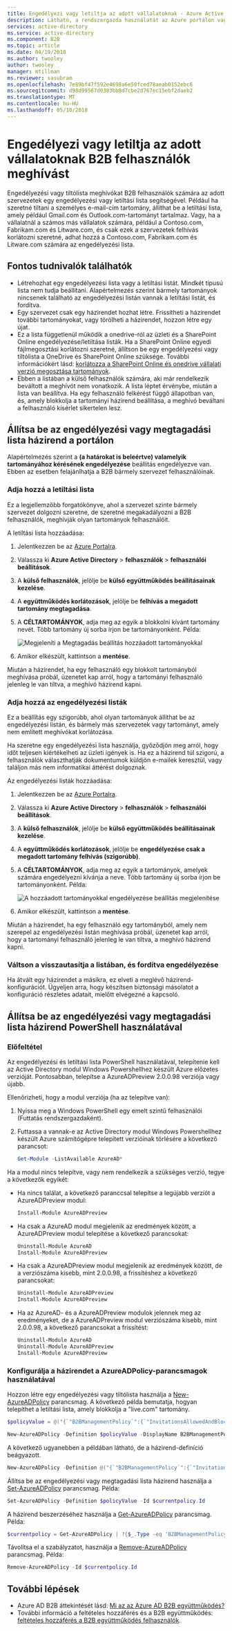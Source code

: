 ```yaml
---
title: Engedélyezi vagy letiltja az adott vállalatoknak - Azure Active Directory B2B felhasználók meghívást |} Microsoft Docs
description: Látható, a rendszergazda használatát az Azure portálon vagy a PowerShell hozzáférés és letiltási lista engedélyezi vagy letiltja az egyes tartományok B2B felhasználóit.
services: active-directory
ms.service: active-directory
ms.component: B2B
ms.topic: article
ms.date: 04/19/2018
ms.author: twooley
author: twooley
manager: mtillman
ms.reviewer: sasubram
ms.openlocfilehash: 7e89bf47f592e4698a6e50fced78aeab0152ebc6
ms.sourcegitcommit: d98d99567d0383bb8d7cbe2d767ec15ebf2daeb2
ms.translationtype: MT
ms.contentlocale: hu-HU
ms.lasthandoff: 05/10/2018
---
```

# <a name="allow-or-block-invitations-to-b2b-users-from-specific-organizations"></a>Engedélyezi vagy letiltja az adott vállalatoknak B2B felhasználók meghívást

Engedélyezési vagy tiltólista meghívókat B2B felhasználók számára az adott szervezetek egy engedélyezési vagy letiltási lista segítségével. Például ha szeretné tiltani a személyes e-mail-cím tartomány, állíthat be a letiltási lista, amely például Gmail.com és Outlook.com-tartományt tartalmaz. Vagy, ha a vállalatnál a számos más vállalatok számára, például a Contoso.com, Fabrikam.com és Litware.com, és csak ezek a szervezetek felhívás korlátozni szeretné, adhat hozzá a Contoso.com, Fabrikam.com és Litware.com számára az engedélyezési lista.
  
## <a name="important-considerations"></a>Fontos tudnivalók találhatók

- Létrehozhat egy engedélyezési lista vagy a letiltási listát. Mindkét típusú lista nem tudja beállítani. Alapértelmezés szerint bármely tartományok nincsenek található az engedélyezési listán vannak a letiltási listát, és fordítva. 
- Egy szervezet csak egy házirendet hozhat létre. Frissítheti a házirendet további tartományokat, vagy törölheti a házirendet, hozzon létre egy újat. 
- Ez a lista függetlenül működik a onedrive-ról az üzleti és a SharePoint Online engedélyezése/letiltása listák. Ha a SharePoint Online egyedi fájlmegosztási korlátozni szeretné, állítson be egy engedélyezési vagy tiltólista a OneDrive és SharePoint Online szüksége. További információkért lásd: [korlátozza a SharePoint Online és onedrive vállalati verzió megosztása tartományok](https://support.office.com/article/restricted-domains-sharing-in-sharepoint-online-and-onedrive-for-business-5d7589cd-0997-4a00-a2ba-2320ec49c4e9).
- Ebben a listában a külső felhasználók számára, aki már rendelkezik beváltott a meghívót nem vonatkozik. A lista léptet érvénybe, miután a lista van beállítva. Ha egy felhasználó felkérést függő állapotban van, és, amely blokkolja a tartományi házirend beállítása, a meghívó beváltani a felhasználó kísérlet sikertelen lesz.

## <a name="set-the-allow-or-deny-list-policy-in-the-portal"></a>Állítsa be az engedélyezési vagy megtagadási lista házirend a portálon

Alapértelmezés szerint a **(a határokat is beleértve) valamelyik tartományához kérésének engedélyezése** beállítás engedélyezve van. Ebben az esetben felajánlhatja a B2B bármely szervezet felhasználóinak.

### <a name="add-a-deny-list"></a>Adja hozzá a letiltási lista

Ez a legjellemzőbb forgatókönyve, ahol a szervezet szinte bármely szervezet dolgozni szeretne, de szeretné megakadályozni a B2B felhasználók, meghívják olyan tartományok felhasználóit.

A letiltási lista hozzáadása:

1. Jelentkezzen be az [Azure Portalra](https://portal.azure.com).
2. Válassza ki **Azure Active Directory** > **felhasználók** > **felhasználói beállítások**.
3. A **külső felhasználók**, jelölje be **külső együttműködés beállításainak kezelése**.
4. A **együttműködés korlátozások**, jelölje be **felhívás a megadott tartomány megtagadása**.
5. A **CÉLTARTOMÁNYOK**, adja meg az egyik a blokkolni kívánt tartomány nevét. Több tartomány új sorba írjon be tartományonként. Példa:

   ![Megjeleníti a Megtagadás beállítás hozzáadott tartományokkal](./media/active-directory-b2b-allow-deny-list/DenyListSettings.png)
 
6. Amikor elkészült, kattintson a **mentése**.

Miután a házirendet, ha egy felhasználó egy blokkolt tartományból meghívása próbál, üzenetet kap arról, hogy a tartományi felhasználó jelenleg le van tiltva, a meghívó házirend kapni.
 
### <a name="add-an-allow-list"></a>Adja hozzá az engedélyezési listák

Ez a beállítás egy szigorúbb, ahol olyan tartományok állíthat be az engedélyezési listán, és bármely más szervezetek vagy tartományt, amely nem említett meghívókat korlátozása. 

Ha szeretne egy engedélyezési lista használja, győződjön meg arról, hogy időt teljesen kiértékelheti az üzleti igények is. Ha ez a házirend túl szigorú, a felhasználók választhatják dokumentumok küldjön e-mailek keresztül, vagy találjon más nem informatikai áttérést dolgoznak.


Az engedélyezési listák hozzáadása:

1. Jelentkezzen be az [Azure Portalra](https://portal.azure.com).
2. Válassza ki **Azure Active Directory** > **felhasználók** > **felhasználói beállítások**.
3. A **külső felhasználók**, jelölje be **külső együttműködés beállításainak kezelése**.
4. A **együttműködés korlátozások**, jelölje be **engedélyezése csak a megadott tartomány felhívás (szigorúbb)**.
5. A **CÉLTARTOMÁNYOK**, adja meg az egyik a tartományok, amelyek számára engedélyezni kívánja a neve. Több tartomány új sorba írjon be tartományonként. Példa:

   ![A hozzáadott tartományokkal engedélyezése beállítás megjelenítése](./media/active-directory-b2b-allow-deny-list/AllowListSettings.png)
 
6. Amikor elkészült, kattintson a **mentése**.

Miután a házirendet, ha egy felhasználó egy tartományból, amely nem szerepel az engedélyezési listán meghívása próbál, üzenetet kap arról, hogy a tartományi felhasználó jelenleg le van tiltva, a meghívó házirend kapni.

### <a name="switch-from-allow-to-deny-list-and-vice-versa"></a>Váltson a visszautasítja a listában, és fordítva engedélyezése 

Ha átvált egy házirendet a másikra, ez elveti a meglévő házirend-konfigurációt. Ügyeljen arra, hogy készítsen biztonsági másolatot a konfiguráció részletes adatait, mielőtt elvégezné a kapcsoló. 

## <a name="set-the-allow-or-deny-list-policy-using-powershell"></a>Állítsa be az engedélyezési vagy megtagadási lista házirend PowerShell használatával

### <a name="prerequisite"></a>Előfeltétel

Az engedélyezési és letiltási lista PowerShell használatával, telepítenie kell az Active Directory modul Windows Powershellhez készült Azure előzetes verzióját. Pontosabban, telepítse a AzureADPreview 2.0.0.98 verziója vagy újabb.

Ellenőrizheti, hogy a modul verziója (ha az telepítve van):
 
1. Nyissa meg a Windows PowerShell egy emelt szintű felhasználói (Futtatás rendszergazdaként). 
2. Futtassa a vannak-e az Active Directory modul Windows Powershellhez készült Azure számítógépre telepített verzióinak törlésére a következő parancsot:

   ````powershell  
   Get-Module -ListAvailable AzureAD*
   ````

Ha a modul nincs telepítve, vagy nem rendelkezik a szükséges verzió, tegye a következők egyikét:

- Ha nincs találat, a következő paranccsal telepítse a legújabb verziót a AzureADPreview modul:
  
   ````powershell  
   Install-Module AzureADPreview
   ````
- Ha csak a AzureAD modul megjelenik az eredmények között, a AzureADPreview modul telepítése a következő parancsokat: 

   ````powershell 
   Uninstall-Module AzureAD 
   Install-Module AzureADPreview 
   ````
- Ha csak a AzureADPreview modul megjelenik az eredmények között, de a verziószáma kisebb, mint 2.0.0.98, a frissítéshez a következő parancsokat: 

   ````powershell 
   Uninstall-Module AzureADPreview 
   Install-Module AzureADPreview 
   ````

- Ha az AzureAD- és a AzureADPreview modulok jelennek meg az eredményeket, de a AzureADPreview modul verziószáma kisebb, mint 2.0.0.98, a következő parancsokat a frissítést: 

   ````powershell 
   Uninstall-Module AzureAD 
   Uninstall-Module AzureADPreview 
   Install-Module AzureADPreview 
    ````

### <a name="use-the-azureadpolicy-cmdlets-to-configure-the-policy"></a>Konfigurálja a házirendet a AzureADPolicy-parancsmagok használatával

Hozzon létre egy engedélyezési vagy tiltólista használja a [New-AzureADPolicy](https://docs.microsoft.com/powershell/module/azuread/new-azureadpolicy?view=azureadps-2.0-preview) parancsmag. A következő példa bemutatja, hogyan telepíthet a letiltási lista, amely blokkolja a "live.com" tartomány.

````powershell 
$policyValue = @("{`"B2BManagementPolicy`":{`"InvitationsAllowedAndBlockedDomainsPolicy`":{`"AllowedDomains`": [],`"BlockedDomains`": [`"live.com`"]}}}")

New-AzureADPolicy -Definition $policyValue -DisplayName B2BManagementPolicy -Type B2BManagementPolicy -IsOrganizationDefault $true 
````

A következő ugyanebben a példában látható, de a házirend-definíció beágyazott.

````powershell  
New-AzureADPolicy -Definition @("{`"B2BManagementPolicy`":{`"InvitationsAllowedAndBlockedDomainsPolicy`":{`"AllowedDomains`": [],`"BlockedDomains`": [`"live.com`"]}}}") -DisplayName B2BManagementPolicy -Type B2BManagementPolicy -IsOrganizationDefault $true 
````

Állítsa be az engedélyezési vagy megtagadási lista házirend használja a [Set-AzureADPolicy](https://docs.microsoft.com/powershell/module/azuread/set-azureadpolicy?view=azureadps-2.0-preview) parancsmag. Példa:

````powershell   
Set-AzureADPolicy -Definition $policyValue -Id $currentpolicy.Id 
````

A házirend beszerzéséhez használja a [Get-AzureADPolicy](https://docs.microsoft.com/powershell/module/azuread/get-azureadpolicy?view=azureadps-2.0-preview) parancsmag. Példa:

````powershell
$currentpolicy = Get-AzureADPolicy | ?{$_.Type -eq 'B2BManagementPolicy'} | select -First 1 
````

Távolítsa el a szabályzatot, használja a [Remove-AzureADPolicy](https://docs.microsoft.com/powershell/module/azuread/remove-azureadpolicy?view=azureadps-2.0-preview) parancsmag. Példa:

````powershell
Remove-AzureADPolicy -Id $currentpolicy.Id 
````

## <a name="next-steps"></a>További lépések

- Azure AD B2B áttekintését lásd: [Mi az az Azure AD B2B együttműködés?](active-directory-b2b-what-is-azure-ad-b2b.md)
- További információ a feltételes hozzáférés és a B2B együttműködés: [feltételes hozzáférés a B2B együttműködés felhasználók](active-directory-b2b-mfa-instructions.md).



